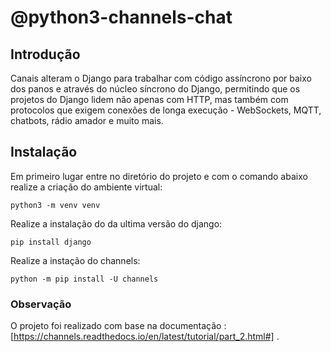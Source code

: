 # @python3-channels-chat

## Introdução
Canais alteram o Django para trabalhar com código assíncrono por baixo dos panos e através do núcleo síncrono do Django, permitindo que os projetos do Django lidem não apenas com HTTP, mas também com protocolos que exigem conexões de longa execução - WebSockets, MQTT, chatbots, rádio amador e muito mais.

## Instalação
Em primeiro lugar entre no diretório do projeto e com o comando abaixo realize a criação do ambiente virtual:
```
python3 -m venv venv
```

Realize a instalação do da ultima versão do django:
```
pip install django
```

Realize a instação do channels:
```
python -m pip install -U channels
```

### Observação
O projeto foi realizado com base na documentação : [https://channels.readthedocs.io/en/latest/tutorial/part_2.html#] .